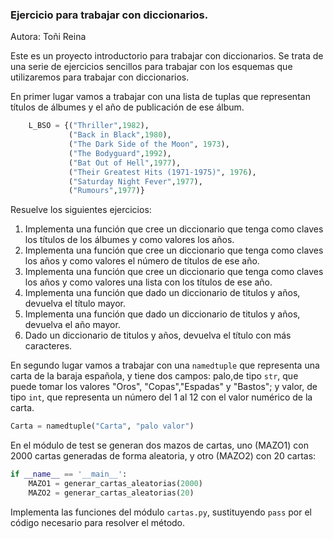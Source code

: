 ### Ejercicio para trabajar con diccionarios.

Autora: Toñi Reina

Este es un proyecto introductorio para trabajar con diccionarios. Se trata de una serie de ejercicios sencillos para trabajar con los esquemas que utilizaremos para trabajar con diccionarios.

En primer lugar vamos a trabajar con una lista de tuplas que representan títulos de álbumes y el año de publicación de ese álbum.

```python
    L_BSO = {("Thriller",1982), 
             ("Back in Black",1980), 
             ("The Dark Side of the Moon", 1973), 
             ("The Bodyguard",1992), 
             ("Bat Out of Hell",1977), 
             ("Their Greatest Hits (1971-1975)", 1976), 
             ("Saturday Night Fever",1977), 
             ("Rumours",1977)}
```

Resuelve los siguientes ejercicios:

1. Implementa una función que cree un diccionario que tenga como claves los títulos de los álbumes y como valores los años.
2. Implementa una función que cree un diccionario que tenga como claves los años y como valores el número de títulos de ese año.
3. Implementa una función que cree un diccionario que tenga como claves los años y como valores una lista con los títulos de ese año.
4. Implementa una función que dado un diccionario de titulos y años, devuelva el título mayor.
5. Implementa una función que dado un diccionario de titulos y años, devuelva el año mayor.
6. Dado un diccionario de titulos y años, devuelva el título con más caracteres.


En segundo lugar vamos a trabajar con una `namedtuple` que representa una carta de la baraja española, y tiene dos campos: palo,de tipo `str`,  que puede tomar los valores "Oros", "Copas","Espadas" y "Bastos"; y valor, de tipo `int`, que representa un número del 1 al 12 con el valor numérico de la carta.

```python
Carta = namedtuple("Carta", "palo valor")
```
En el módulo de test se generan dos mazos de cartas, uno (MAZO1) con 2000 cartas generadas de forma aleatoria, y otro (MAZO2) con 20 cartas:

```python
if __name__ == '__main__':
    MAZO1 = generar_cartas_aleatorias(2000)
    MAZO2 = generar_cartas_aleatorias(20)
```
Implementa las funciones del módulo `cartas.py`, sustituyendo `pass` por el código necesario para resolver el método.

